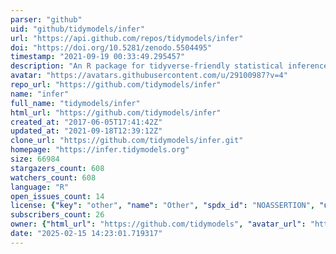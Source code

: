 ```yaml
---
parser: "github"
uid: "github/tidymodels/infer"
url: "https://api.github.com/repos/tidymodels/infer"
doi: "https://doi.org/10.5281/zenodo.5504495"
timestamp: "2021-09-19 00:33:49.295457"
description: "An R package for tidyverse-friendly statistical inference"
avatar: "https://avatars.githubusercontent.com/u/29100987?v=4"
repo_url: "https://github.com/tidymodels/infer"
name: "infer"
full_name: "tidymodels/infer"
html_url: "https://github.com/tidymodels/infer"
created_at: "2017-06-05T17:41:42Z"
updated_at: "2021-09-18T12:39:12Z"
clone_url: "https://github.com/tidymodels/infer.git"
homepage: "https://infer.tidymodels.org"
size: 66984
stargazers_count: 608
watchers_count: 608
language: "R"
open_issues_count: 14
license: {"key": "other", "name": "Other", "spdx_id": "NOASSERTION", "url": null, "node_id": "MDc6TGljZW5zZTA="}
subscribers_count: 26
owner: {"html_url": "https://github.com/tidymodels", "avatar_url": "https://avatars.githubusercontent.com/u/29100987?v=4", "login": "tidymodels", "type": "Organization"}
date: "2025-02-15 14:23:01.719317"
---
```

